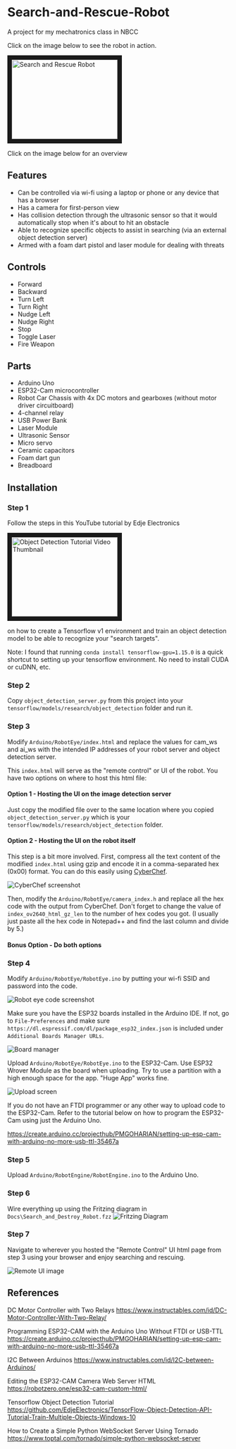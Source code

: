 # Search-and-Rescue-Robot
A project for my mechatronics class in NBCC

Click on the image below to see the robot in action.

<a href="http://www.youtube.com/watch?feature=player_embedded&v=D-dJUbFVb4I
" target="_blank"><img src="http://img.youtube.com/vi/D-dJUbFVb4I/0.jpg" 
alt="Search and Rescue Robot" width="240" height="180" border="10" /></a>

Click on the image below for an overview
<a href="Docs/Search and rescue Robot.pdf" class="image fit"><img src="Docs/slides_thumbnail.png" alt=""></a>

## Features

- Can be controlled via wi-fi using a laptop or phone or any device that has a browser
- Has a camera for first-person view
- Has collision detection through the ultrasonic sensor so that it would automatically stop when it's about to hit an obstacle
- Able to recognize specific objects to assist in searching (via an external object detection server)
- Armed with a foam dart pistol and laser module for dealing with threats

## Controls

- Forward
- Backward
- Turn Left
- Turn Right
- Nudge Left
- Nudge Right
- Stop
- Toggle Laser
- Fire Weapon

## Parts

- Arduino Uno
- ESP32-Cam microcontroller
- Robot Car Chassis with 4x DC motors and gearboxes (without motor driver circuitboard)
- 4-channel relay
- USB Power Bank
- Laser Module
- Ultrasonic Sensor
- Micro servo
- Ceramic capacitors
- Foam dart gun
- Breadboard

## Installation

### Step 1

Follow the steps in this YouTube tutorial by Edje Electronics

<a href="http://www.youtube.com/watch?feature=player_embedded&v=Rgpfk6eYxJA
" target="_blank"><img src="http://img.youtube.com/vi/Rgpfk6eYxJA/0.jpg" 
alt="Object Detection Tutorial Video Thumbnail" width="240" height="180" border="10" /></a>

on how to create a Tensorflow v1 environment and train an object detection model to be able to recognize your "search targets".

Note: I found that running `conda install tensorflow-gpu=1.15.0` is a quick shortcut to setting up your tensorflow environment. No need to install CUDA or cuDNN, etc.

### Step 2

Copy `object_detection_server.py` from this project into your `tensorflow/models/research/object_detection` folder and run it.

### Step 3

Modify `Arduino/RobotEye/index.html` and replace the values for cam_ws and ai_ws with the intended IP addresses of your robot server and object detection server.

This `index.html` will serve as the "remote control" or UI of the robot. You have two options on where to host this html file:

#### Option 1 - Hosting the UI on the image detection server

Just copy the modified file over to the same location where you copied `object_detection_server.py` which is your `tensorflow/models/research/object_detection` folder.

#### Option 2 - Hosting the UI on the robot itself

This step is a bit more involved. First, compress all the text content of the modified `index.html` using gzip and encode it in a comma-separated hex (0x00) format. You can do this easily using [CyberChef](https://gchq.github.io/CyberChef).

![CyberChef screenshot](Docs/cyberchef.png)

Then, modify the `Arduino/RobotEye/camera_index.h` and replace all the hex code with the output from CyberChef. Don't forget to change the value of `index_ov2640_html_gz_len` to the number of hex codes you got. (I usually just paste all the hex code in Notepad++ and find the last column and divide by 5.)

#### Bonus Option - Do both options

### Step 4

Modify `Arduino/RobotEye/RobotEye.ino` by putting your wi-fi SSID and password into the code.

![Robot eye code screenshot](Docs/ssid.png)

Make sure you have the ESP32 boards installed in the Arduino IDE. If not, go to `File-Preferences` and make sure `https://dl.espressif.com/dl/package_esp32_index.json` is included under `Additional Boards Manager URLs`.

![Board manager](Docs/boardmanager.png)

Upload `Arduino/RobotEye/RobotEye.ino` to the ESP32-Cam. Use ESP32 Wrover Module as the board when uploading. Try to use a partition with a high enough space for the app. "Huge App" works fine.

![Upload screen](Docs/huge_app.png)

If you do not have an FTDI programmer or any other way to upload code to the ESP32-Cam. Refer to the tutorial below on how to program the ESP32-Cam using just the Arduino Uno.

https://create.arduino.cc/projecthub/PMGOHARIAN/setting-up-esp-cam-with-arduino-no-more-usb-ttl-35467a

### Step 5

Upload `Arduino/RobotEngine/RobotEngine.ino` to the Arduino Uno.

### Step 6

Wire everything up using the Fritzing diagram in `Docs\Search_and_Destroy_Robot.fzz`
![Fritzing Diagram](Docs/fritzing.png)

### Step 7

Navigate to wherever you hosted the "Remote Control" UI html page from step 3 using your browser and enjoy searching and rescuing.

![Remote UI image](Docs/remote.png)

## References

DC Motor Controller with Two Relays
https://www.instructables.com/id/DC-Motor-Controller-With-Two-Relay/

Programming ESP32-CAM with the Arduino Uno Without FTDI or USB-TTL
https://create.arduino.cc/projecthub/PMGOHARIAN/setting-up-esp-cam-with-arduino-no-more-usb-ttl-35467a

I2C Between Arduinos
https://www.instructables.com/id/I2C-between-Arduinos/

Editing the ESP32-CAM Camera Web Server HTML
https://robotzero.one/esp32-cam-custom-html/

Tensorflow Object Detection Tutorial
https://github.com/EdjeElectronics/TensorFlow-Object-Detection-API-Tutorial-Train-Multiple-Objects-Windows-10

How to Create a Simple Python WebSocket Server Using Tornado
https://www.toptal.com/tornado/simple-python-websocket-server
